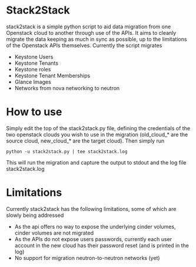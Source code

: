 Stack2Stack
===========

stack2stack is a simple python script to aid data migration from one Openstack
cloud to another through use of the APIs. It aims to cleanly migrate the data
keeping as much in sync as possible, up to the limitations of the Openstack
APIs themselves. Currently the script migrates

* Keystone Users
* Keystone Tenants
* Keystone roles
* Keystone Tenant Memberships
* Glance Images
* Networks from nova networking to neutron

How to use
==========

Simply edit the top of the stack2stack.py file, defining the credentials of the
two openstack clouds you wish to use in the migration (old_cloud_* are the
source cloud, new_cloud_* are the target cloud). Then simply run

````
python -u stack2stack.py | tee stack2stack.log
````

This will run the migration and capture the output to stdout and the log file
stack2stack.log

Limitations
===========

Currently stack2stack has the following limitations, some of which are slowly being addressed

* As the api offers no way to expose the underlying cinder volumes, cinder
  volumes are not migrated
* As the APIs do not expose users passwords, currently each user account
  in the new cloud has their password reset (and is printed in the log)
* No support for migration neutron-to-neutron networks (yet)
